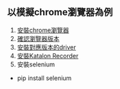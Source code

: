 ## 以模擬chrome瀏覽器為例

1. [安裝chrome瀏覽器](https://www.google.com/intl/zh-TW/chrome/)
2. [確認瀏覽器版本](chrome://settings/)
3. [安裝對應版本的driver](https://sites.google.com/a/chromium.org/chromedriver/downloads)
4. [安裝Katalon Recorder](https://chrome.google.com/webstore/detail/katalon-recorder-selenium/ljdobmomdgdljniojadhoplhkpialdid)
5. 安裝selenium
- pip install selenium